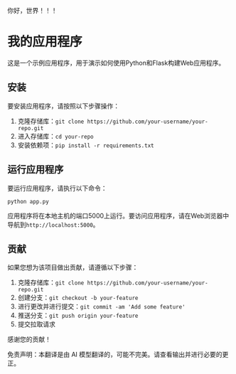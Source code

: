 你好，世界！！！

# 我的应用程序

这是一个示例应用程序，用于演示如何使用Python和Flask构建Web应用程序。

## 安装

要安装应用程序，请按照以下步骤操作：

1. 克隆存储库：`git clone https://github.com/your-username/your-repo.git`
2. 进入存储库：`cd your-repo`
3. 安装依赖项：`pip install -r requirements.txt`

## 运行应用程序

要运行应用程序，请执行以下命令：

```
python app.py
```

应用程序将在本地主机的端口5000上运行。要访问应用程序，请在Web浏览器中导航到`http://localhost:5000`。

## 贡献

如果您想为该项目做出贡献，请遵循以下步骤：

1. 克隆存储库：`git clone https://github.com/your-username/your-repo.git`
2. 创建分支：`git checkout -b your-feature`
3. 进行更改并进行提交：`git commit -am 'Add some feature'`
4. 推送分支：`git push origin your-feature`
5. 提交拉取请求

感谢您的贡献！


免责声明：本翻译是由 AI 模型翻译的，可能不完美。请查看输出并进行必要的更正。